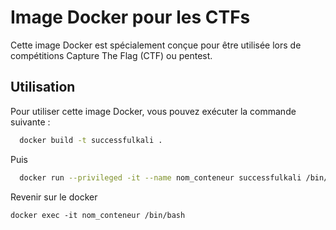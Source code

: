 # Image Docker pour les CTFs

Cette image Docker est spécialement conçue pour être utilisée lors de compétitions Capture The Flag (CTF) ou pentest.

## Utilisation

Pour utiliser cette image Docker, vous pouvez exécuter la commande suivante :

```bash
  docker build -t successfulkali .
```

Puis 

```bash
  docker run --privileged -it --name nom_conteneur successfulkali /bin/bash
```

Revenir sur le docker 

```
docker exec -it nom_conteneur /bin/bash
```